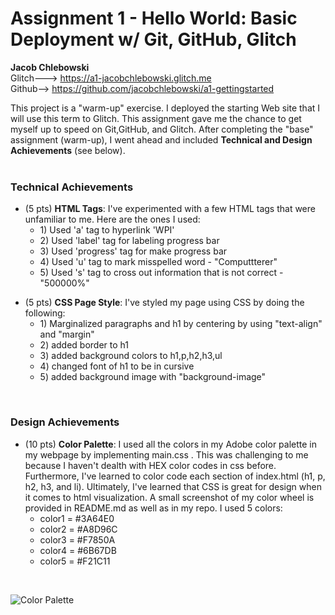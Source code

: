 Assignment 1 - Hello World: Basic Deployment w/ Git, GitHub, Glitch
===

<b>Jacob Chlebowski</b> <br>
Glitch---> https://a1-jacobchlebowski.glitch.me <br>
Github--> https://github.com/jacobchlebowski/a1-gettingstarted

This project is a "warm-up" exercise. I deployed the starting Web site that I will use this term to Glitch.
This assignment gave me the chance to get myself up to speed on Git,GitHub, and Glitch.
After completing the "base" assignment (warm-up), I went ahead and included **Technical and Design Achievements** (see below).
<br>
<br>



### Technical Achievements
- (5 pts) **HTML Tags**:
I've experimented with a few HTML tags that were unfamiliar to me. Here are the ones I used: <ul>
  <li>1) Used 'a' tag to hyperlink 'WPI'</li> 
  <li>2) Used 'label' tag for labeling progress bar</li>
  <li>3) Used 'progress' tag for make progress bar</li> 
  <li>4) Used 'u' tag to mark misspelled word - "Computtterer"</li>
  <li>5) Used 's' tag to cross out information that is not correct - "500000%"</li> 
</ul>
 

- (5 pts) **CSS Page Style**:
I've styled my page using CSS by doing the following: <ul>
  <li>1) Marginalized paragraphs and h1 by centering by using "text-align" and "margin"</li>
  <li>2) added border to h1</li>
  <li>3) added background colors to h1,p,h2,h3,ul</li>
  <li>4) changed font of h1 to be in cursive</li>
  <li>5) added background image with "background-image"</li>
</ul>
<br>



### Design Achievements
- (10 pts) **Color Palette**: I used all the colors in my Adobe color palette in my webpage by implementing main.css . This was challenging to me because I haven't dealth with HEX color codes in css before. Furthermore, I've learned to color code each section of index.html (h1, p, h2, h3, and li). Ultimately, I've learned that CSS is great for design when it comes to html visualization. A small screenshot of my color wheel is provided in README.md as well as in my repo. I used 5 colors: <ul>
  <li>color1 = #3A64E0</li>
  <li>color2 = #A8D96C</li>
  <li>color3 = #F7850A</li>
  <li>color4 = #6B67DB</li>
  <li>color5 = #F21C11</li>
</ul>
<br>

![**Color Palette**](https://github.com/jacobchlebowski/a1-gettingstarted/blob/main/color-palette.png?raw=true)




